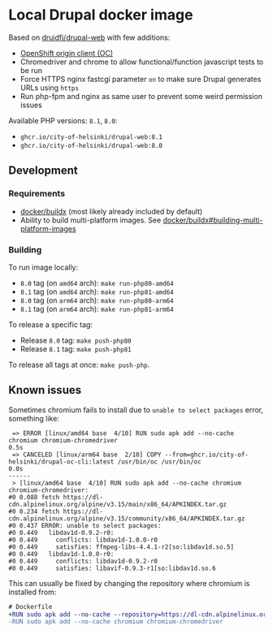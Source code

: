 # Local Drupal docker image

Based on [druidfi/drupal-web](https://github.com/druidfi/docker-images) with few additions:

- [OpenShift origin client (OC)](/local/oc)
- Chromedriver and chrome to allow functional/function javascript tests to be run
- Force HTTPS nginx fastcgi parameter `on` to make sure Drupal generates URLs using `https`
- Run php-fpm and nginx as same user to prevent some weird permission issues

Available PHP versions: `8.1`, `8.0`:

- `ghcr.io/city-of-helsinki/drupal-web:8.1`
- `ghcr.io/city-of-helsinki/drupal-web:8.0`

## Development

### Requirements

- [docker/buildx](https://github.com/docker/buildx) (most likely already included by default)
- Ability to build multi-platform images. See [docker/buildx#building-multi-platform-images](https://github.com/docker/buildx#building-multi-platform-images)

### Building

To run image locally:

- `8.0` tag (on `amd64` arch): `make run-php80-amd64`
- `8.1` tag (on `amd64` arch): `make run-php81-amd64`
- `8.0` tag (on `arm64` arch): `make run-php80-arm64`
- `8.1` tag (on `arm64` arch): `make run-php81-arm64`

To release a specific tag:

- Release `8.0` tag: `make push-php80`
- Release `8.1` tag: `make push-php81`

To release all tags at once: `make push-php`.

## Known issues

Sometimes chromium fails to install due to `unable to select packages` error, something like:

```
 => ERROR [linux/amd64 base  4/10] RUN sudo apk add --no-cache chromium chromium-chromedriver                                                                                                                                                          0.5s
 => CANCELED [linux/arm64 base  2/10] COPY --from=ghcr.io/city-of-helsinki/drupal-oc-cli:latest /usr/bin/oc /usr/bin/oc                                                                                                                                0.0s
------
 > [linux/amd64 base  4/10] RUN sudo apk add --no-cache chromium chromium-chromedriver:
#0 0.088 fetch https://dl-cdn.alpinelinux.org/alpine/v3.15/main/x86_64/APKINDEX.tar.gz
#0 0.234 fetch https://dl-cdn.alpinelinux.org/alpine/v3.15/community/x86_64/APKINDEX.tar.gz
#0 0.437 ERROR: unable to select packages:
#0 0.449   libdav1d-0.9.2-r0:
#0 0.449     conflicts: libdav1d-1.0.0-r0
#0 0.449     satisfies: ffmpeg-libs-4.4.1-r2[so:libdav1d.so.5]
#0 0.449   libdav1d-1.0.0-r0:
#0 0.449     conflicts: libdav1d-0.9.2-r0
#0 0.449     satisfies: libavif-0.9.3-r1[so:libdav1d.so.6
```

This can usually be fixed by changing the repository where chromium is installed from:

```diff
# Dockerfile
+RUN sudo apk add --no-cache --repository=https://dl-cdn.alpinelinux.org/alpine/edge/community chromium chromium-chromedriver
-RUN sudo apk add --no-cache chromium chromium-chromedriver
```
